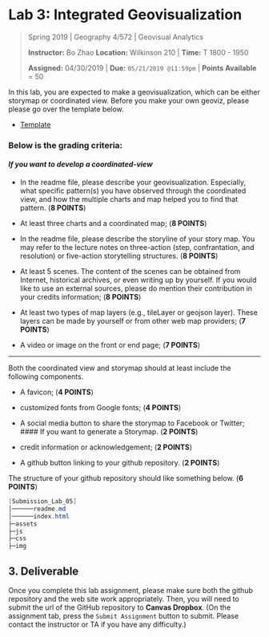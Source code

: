 # Lab 3:  Integrated Geovisualization

> Spring 2019 | Geography 4/572 | Geovisual Analytics
>
> **Instructor:** Bo Zhao  **Location:** Wilkinson 210 | **Time:** T 1800 - 1950
>
> **Assigned:** 04/30/2019 | **Due:** `05/21/2019 @11:59pm` | **Points Available** = 50


In this lab, you are expected to make a geovisualization, which can be either storymap or coordinated view. Before you make your own geoviz, please please go over the template below.

- [Template](https://jakobzhao.github.io/geog4572/labs/lab03//index.html)


### Below  is the grading criteria:

#### *If you want to develop a coordinated-view*

- In the readme file, please describe your geovisualization. Especially, what specific pattern(s) you have observed through the coordinated view, and how the multiple charts and map helped you to find that pattern. (**8 POINTS**)

- At least three charts and a coordinated map; (**8 POINTS**)

- In the readme file, please describe the storyline of your story map. You may refer to the lecture notes on three-action (step, confrantation, and resolution) or five-action storytelling structures. (**8 POINTS**)

- At least 5 scenes. The content of the scenes can be obtained from Internet, historical archives, or even writing up by yourself. If you would like to use an external sources, please do mention their contribution in your credits information; (**8 POINTS**)

- At least two types of map layers (e.g., tileLayer or geojson layer). These layers can be made by yourself or from other web map providers; (**7 POINTS**)

- A video or image on the front or end page; (**7 POINTS**)

<hr>

Both the coordinated view and storymap should at least include the following components.

- A favicon; (**4 POINTS**)

- customized fonts from Google fonts; (**4 POINTS**)

- A social media button to share the storymap to Facebook or Twitter; #### If you want to generate a Storymap. (**2 POINTS**)

- credit information or acknowledgement; (**2 POINTS**)

- A github button linking to your github repository. (**2 POINTS**)

The structure of your github repository should like something below. (**6 POINTS**)

```Powershell
[Submission_Lab_05]
│──────readme.md
│──────index.html
├─assets
├─js
├─css
├─img
```

## 3. Deliverable

Once you complete this lab assignment, please make sure both the github repository and the web site work appropriately. Then, you will need to submit the url of the GitHub repository to **Canvas Dropbox**. (On the assignment tab,  press the `Submit Assignment` button to submit. Please contact the instructor or TA if you have any difficulty.)
